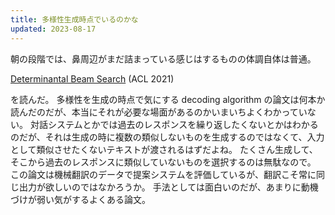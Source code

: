 ```yaml
---
title: 多様性生成時点でいるのかな
updated: 2023-08-17
---
```


朝の段階では、鼻周辺がまだ詰まっている感じはするものの体調自体は普通。

[Determinantal Beam Search](https://aclanthology.org/2021.acl-long.512.pdf) (ACL 2021)

を読んだ。
多様性を生成の時点で気にする decoding algorithm の論文は何本か読んだのだが、本当にそれが必要な場面があるのかいまいちよくわかっていない。
対話システムとかでは過去のレスポンスを繰り返したくないとかはわかるのだが、それは生成の時に複数の類似しないものを生成するのではなくて、入力として類似させたくないテキストが渡されるはずだよね。
たくさん生成して、そこから過去のレスポンスに類似していないものを選択するのは無駄なので。
この論文は機械翻訳のデータで提案システムを評価しているが、翻訳こそ常に同じ出力が欲しいのではなかろうか。
手法としては面白いのだが、あまりに動機づけが弱い気がするよくある論文。
